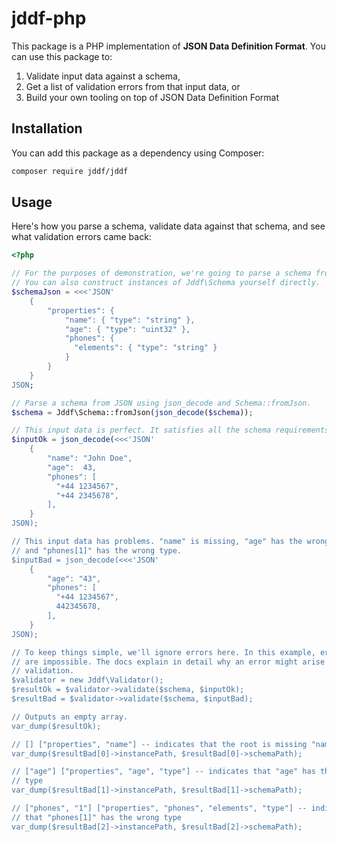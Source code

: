 # jddf-php

This package is a PHP implementation of **JSON Data Definition Format**. You can
use this package to:

1. Validate input data against a schema,
2. Get a list of validation errors from that input data, or
3. Build your own tooling on top of JSON Data Definition Format

## Installation

You can add this package as a dependency using Composer:

```bash
composer require jddf/jddf
```

## Usage

Here's how you parse a schema, validate data against that schema, and see what
validation errors came back:

```php
<?php

// For the purposes of demonstration, we're going to parse a schema from JSON.
// You can also construct instances of Jddf\Schema yourself directly.
$schemaJson = <<<'JSON'
    {
        "properties": {
            "name": { "type": "string" },
            "age": { "type": "uint32" },
            "phones": {
              "elements": { "type": "string" }
            }
        }
    }
JSON;

// Parse a schema from JSON using json_decode and Schema::fromJson.
$schema = Jddf\Schema::fromJson(json_decode($schema));

// This input data is perfect. It satisfies all the schema requirements.
$inputOk = json_decode(<<<'JSON'
    {
        "name": "John Doe",
        "age":  43,
        "phones": [
          "+44 1234567",
          "+44 2345678",
        ],
    }
JSON);

// This input data has problems. "name" is missing, "age" has the wrong type,
// and "phones[1]" has the wrong type.
$inputBad = json_decode(<<<'JSON'
    {
        "age": "43",
        "phones": [
          "+44 1234567",
          442345678,
        ],
    }
JSON);

// To keep things simple, we'll ignore errors here. In this example, errors
// are impossible. The docs explain in detail why an error might arise from
// validation.
$validator = new Jddf\Validator();
$resultOk = $validator->validate($schema, $inputOk);
$resultBad = $validator->validate($schema, $inputBad);

// Outputs an empty array.
var_dump($resultOk);

// [] ["properties", "name"] -- indicates that the root is missing "name"
var_dump($resultBad[0]->instancePath, $resultBad[0]->schemaPath);

// ["age"] ["properties", "age", "type"] -- indicates that "age" has the wrong
// type
var_dump($resultBad[1]->instancePath, $resultBad[1]->schemaPath);

// ["phones", "1"] ["properties", "phones", "elements", "type"] -- indicates
// that "phones[1]" has the wrong type
var_dump($resultBad[2]->instancePath, $resultBad[2]->schemaPath);
```

